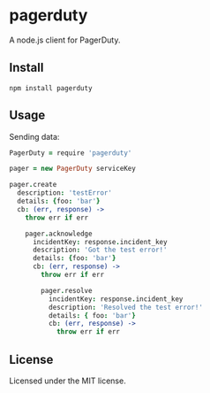 # pagerduty

A node.js client for PagerDuty.

## Install

```
npm install pagerduty
```

## Usage

Sending data:

```coffee
PagerDuty = require 'pagerduty'

pager = new PagerDuty serviceKey

pager.create
  description: 'testError'
  details: {foo: 'bar'}
  cb: (err, response) ->
    throw err if err

    pager.acknowledge
      incidentKey: response.incident_key
      description: 'Got the test error!'
      details: {foo: 'bar'}
      cb: (err, response) ->
        throw err if err

        pager.resolve
          incidentKey: response.incident_key
          description: 'Resolved the test error!'
          details: { foo: 'bar'}
          cb: (err, response) ->
            throw err if err
```

## License

Licensed under the MIT license.
